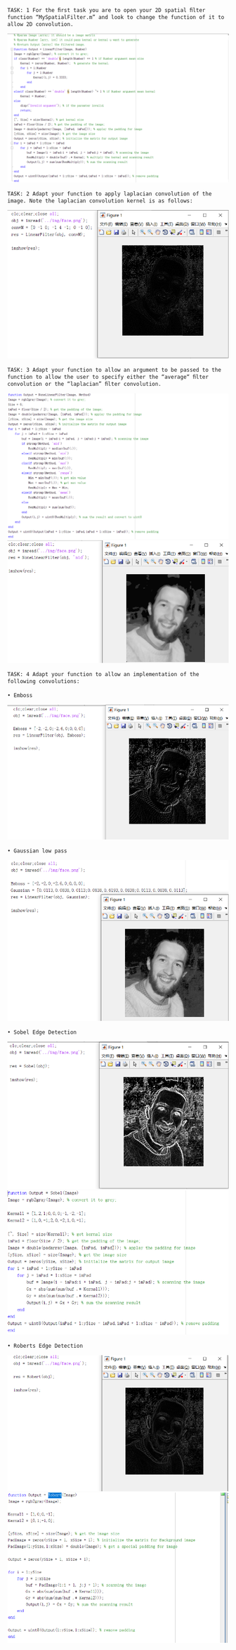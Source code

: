 	TASK: 1 For the ﬁrst task you are to open your 2D spatial ﬁlter function “MySpatialFilter.m” and look to change the function of it to allow 2D convolution.

![task](src/weak8/1.png)

	TASK: 2 Adapt your function to apply laplacian convolution of the image. Note the laplacian convolution kernel is as follows:

![task](src/weak8/2.png)

	TASK: 3 Adapt your function to allow an argument to be passed to the function to allow the user to specify either the “average“ ﬁlter convolution or the “laplacian” ﬁlter convolution.

![task](src/weak8/3-1.png)
![task](src/weak8/3-2.png)


	TASK: 4 Adapt your function to allow an implementation of the following convolutions:

	• Emboss
![task](src/weak8/4-1.png)

	• Gaussian low pass 
![task](src/weak8/4-2.png)

	• Sobel Edge Detection 
![task](src/weak8/4-3.png)
![task](src/weak8/4-4.png)

	• Roberts Edge Detection 
![task](src/weak8/4-5.png)
![task](src/weak8/4-6.png)